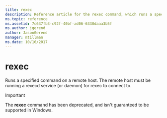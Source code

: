 ```yaml
---
title: rexec
description: Reference article for the rexec command, which runs a specified command on a remote host. This command has been deprecated and isn't guaranteed to be supported in future releases of Windows.
ms.topic: reference
ms.assetid: 7c637fb3-c92f-40bf-ad06-6330daaa3b5f
ms.author: jgerend
author: JasonGerend
manager: mtillman
ms.date: 10/16/2017
---
```


# rexec

Runs a specified command on a remote host. The remote host must be running a rexecd service (or daemon) for rexec to connect to.

> [!IMPORTANT]
> The **rexec** command has been deprecated, and isn't guaranteed to be supported in Windows.
